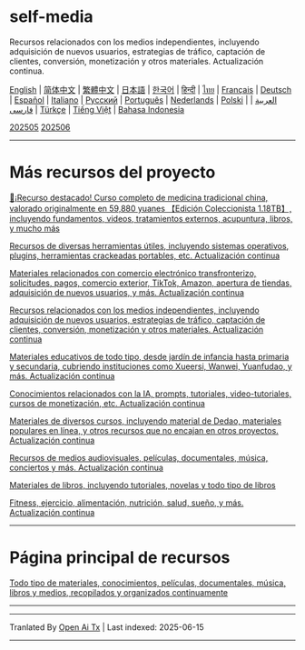 # self-media
Recursos relacionados con los medios independientes, incluyendo adquisición de nuevos usuarios, estrategias de tráfico, captación de clientes, conversión, monetización y otros materiales. Actualización continua.

[English](https://openaitx.github.io/view.html?user=mswnlz&project=self-media&lang=en) | [简体中文](https://openaitx.github.io/view.html?user=mswnlz&project=self-media&lang=zh-CN) | [繁體中文](https://openaitx.github.io/view.html?user=mswnlz&project=self-media&lang=zh-TW) | [日本語](https://openaitx.github.io/view.html?user=mswnlz&project=self-media&lang=ja) | [한국어](https://openaitx.github.io/view.html?user=mswnlz&project=self-media&lang=ko) | [हिन्दी](https://openaitx.github.io/view.html?user=mswnlz&project=self-media&lang=hi) | [ไทย](https://openaitx.github.io/view.html?user=mswnlz&project=self-media&lang=th) | [Français](https://openaitx.github.io/view.html?user=mswnlz&project=self-media&lang=fr) | [Deutsch](https://openaitx.github.io/view.html?user=mswnlz&project=self-media&lang=de) | [Español](https://openaitx.github.io/view.html?user=mswnlz&project=self-media&lang=es) | [Italiano](https://openaitx.github.io/view.html?user=mswnlz&project=self-media&lang=it) | [Русский](https://openaitx.github.io/view.html?user=mswnlz&project=self-media&lang=ru) | [Português](https://openaitx.github.io/view.html?user=mswnlz&project=self-media&lang=pt) | [Nederlands](https://openaitx.github.io/view.html?user=mswnlz&project=self-media&lang=nl) | [Polski](https://openaitx.github.io/view.html?user=mswnlz&project=self-media&lang=pl) | [العربية](https://openaitx.github.io/view.html?user=mswnlz&project=self-media&lang=ar) | [فارسی](https://openaitx.github.io/view.html?user=mswnlz&project=self-media&lang=fa) | [Türkçe](https://openaitx.github.io/view.html?user=mswnlz&project=self-media&lang=tr) | [Tiếng Việt](https://openaitx.github.io/view.html?user=mswnlz&project=self-media&lang=vi) | [Bahasa Indonesia](https://openaitx.github.io/view.html?user=mswnlz&project=self-media&lang=id)



[202505](https://raw.githubusercontent.com/mswnlz/self-media/main/202505.md)
[202506](https://raw.githubusercontent.com/mswnlz/self-media/main/202506.md)

---------------
# Más recursos del proyecto

[🎁¡Recurso destacado! Curso completo de medicina tradicional china, valorado originalmente en 59,880 yuanes 【Edición Coleccionista 1.18TB】, incluyendo fundamentos, videos, tratamientos externos, acupuntura, libros, y mucho más](https://github.com/mswnlz/chinese-traditional)

[Recursos de diversas herramientas útiles, incluyendo sistemas operativos, plugins, herramientas crackeadas portables, etc. Actualización continua](https://github.com/mswnlz/tools)

[Materiales relacionados con comercio electrónico transfronterizo, solicitudes, pagos, comercio exterior, TikTok, Amazon, apertura de tiendas, adquisición de nuevos usuarios, y más. Actualización continua](https://github.com/mswnlz/cross-border)

[Recursos relacionados con los medios independientes, incluyendo adquisición de nuevos usuarios, estrategias de tráfico, captación de clientes, conversión, monetización y otros materiales. Actualización continua](https://github.com/mswnlz/self-media)

[Materiales educativos de todo tipo, desde jardín de infancia hasta primaria y secundaria, cubriendo instituciones como Xueersi, Wanwei, Yuanfudao, y más. Actualización continua](https://github.com/mswnlz/edu-knowlege)

[Conocimientos relacionados con la IA, prompts, tutoriales, video-tutoriales, cursos de monetización, etc. Actualización continua](https://github.com/mswnlz/AIknowledge)

[Materiales de diversos cursos, incluyendo material de Dedao, materiales populares en línea, y otros recursos que no encajan en otros proyectos. Actualización continua](https://github.com/mswnlz/curriculum)

[Recursos de medios audiovisuales, películas, documentales, música, conciertos y más. Actualización continua](https://github.com/mswnlz/movies)

[Materiales de libros, incluyendo tutoriales, novelas y todo tipo de libros](https://github.com/mswnlz/book)

[Fitness, ejercicio, alimentación, nutrición, salud, sueño, y más. Actualización continua](https://github.com/mswnlz/healthy)

---------------

# Página principal de recursos
[Todo tipo de materiales, conocimientos, películas, documentales, música, libros y medios, recopilados y organizados continuamente](https://github.com/mswnlz)

---------------

---

Tranlated By [Open Ai Tx](https://github.com/OpenAiTx/OpenAiTx) | Last indexed: 2025-06-15

---